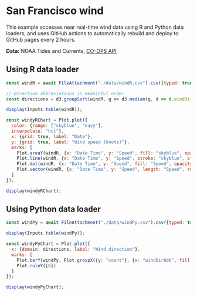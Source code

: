 # San Francisco wind 

This example accesses near real-time wind data using R and Python data loaders, and uses GitHub actions to automatically rebuild and deploy to GitHub pages every 2 hours.

**Data:** NOAA Tides and Currents, [CO-OPS API](https://api.tidesandcurrents.noaa.gov/api/prod/)

## Using R data loader 
```js echo
const windR = await FileAttachment("./data/windR.csv").csv({typed: true});
```

```js
// Direction abbreviations in meaninful order
const directions = d3.groupSort(windR, g => d3.median(g, d => d.windDirAngle), d => d.windDirAbb).reverse();
```


```js
display(Inputs.table(windR));
```

```js
const windyRChart = Plot.plot({
  color: {range: ["skyblue", "navy"], 
  interpolate: "hcl"},
  x: {grid: true, label: "Date"},
  y: {grid: true, label: "Wind speed (knots)"},
  marks: [
    Plot.areaY(windR, {x: "Date Time", y: "Speed", fill: "skyblue", opacity: 0.3}),
    Plot.line(windR, {x: "Date Time", y: "Speed", stroke: "skyblue", strokeWidth: 1}),
    Plot.dot(windR, {x: "Date Time", y: "Speed", fill: "Speed", opacity: 0.8}),
    Plot.vector(windR, {x: "Date Time", y: "Speed", length: "Speed", rotate: d => 180 + d.windDirAngle, stroke: "Speed", anchor: "start"})
  ]
});

display(windyRChart);
```

## Using Python data loader

```js echo
const windPy = await FileAttachment("./data/windPy.csv").csv({typed: true});
```

```js
display(Inputs.table(windPy));
```

```js
const windyPyChart = Plot.plot({
  x: {domain: directions, label: "Wind direction"},
  marks: [
    Plot.barY(windPy, Plot.groupX({y: "count"}, {x: "windDirAbb", fill: "navy"})),
    Plot.ruleY([0])
  ]
});

display(windyPyChart);
```
